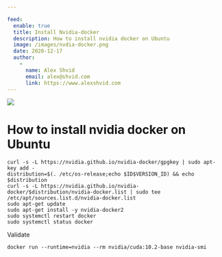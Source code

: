 ```yaml
---

feed:
  enable: true
  title: Install Nvidia-docker
  description: How to install nvidia docker on Ubuntu
  image: /images/nvdia-docker.png
  date: 2020-12-17
  author:
    -
      name: Alex Shvid
      email: alex@shvid.com
      link: https://www.alexshvid.com
---
```


![](/images/nvidia-docker.png)

# How to install nvidia docker on Ubuntu

```
curl -s -L https://nvidia.github.io/nvidia-docker/gpgkey | sudo apt-key add - 
distribution=$(. /etc/os-release;echo $ID$VERSION_ID) && echo $distribution
curl -s -L https://nvidia.github.io/nvidia-docker/$distribution/nvidia-docker.list | sudo tee /etc/apt/sources.list.d/nvidia-docker.list
sudo apt-get update
sudo apt-get install -y nvidia-docker2
sudo systemctl restart docker
sudo systemctl status docker
```

Validate
```
docker run --runtime=nvidia --rm nvidia/cuda:10.2-base nvidia-smi
```
